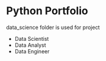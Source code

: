 # Python Portfolio

data_science folder is used for project
- Data Scientist
- Data Analyst
- Data Engineer